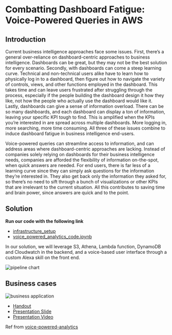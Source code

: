 # Combatting Dashboard Fatigue: Voice-Powered Queries in AWS

## Introduction

Current business intelligence approaches face some issues. First, there’s a general over-reliance on dashboard-centric approaches to business intelligence. Dashboards can be great, but they may not be the best solution for every scenario. Secondly, with dashboards can come a steep learning curve. Technical and non-technical users alike have to learn how to physically log in to a dashboard, then figure out how to navigate the variety of controls, views, and other functions employed in the dashboard. This takes time and can leave users frustrated after struggling through the process, especially if the people building the dashboard design it how they like, not how the people who actually use the dashboard would like it. Lastly, dashboards can give a sense of information overload. There can be so many dashboards, and each dashboard can display a ton of information, leaving your specific KPI tough to find. This is amplified when the KPIs you’re interested in are spread across multiple dashboards. More logging in, more searching, more time consuming. All three of these issues combine to induce dashboard fatigue in business intelligence end-users. 

Voice-powered queries can streamline access to information, and can address areas where dashboard-centric approaches are lacking. Instead of companies solely relying on dashboards for their business intelligence needs, companies are afforded the flexibility of information on-the-spot, when quick answers are needed. For end users, there is far less of a learning curve since they can simply ask questions for the information they’re interested in. They also get back only the information they asked for, so there’s no need to sift through a bunch of visualizations or other KPIs that are irrelevant to the current situation. All this contributes to saving time and brain power, since answers are quick and to the point.

## Solution

**Run our code with the following link**
- [infrastructure_setup](https://github.com/bgg11117/msba6330_trends_proj/blob/main/infrastructure_setup.md)
- [voice_powered_analytics_code.ipynb](https://github.com/bgg11117/msba6330_trends_proj/blob/main/voice_powered_analytics_code.ipynb)

In our solution, we will leverage S3, Athena, Lambda function, DynamoDB and Cloudwatch in the backend, and a voice-based user interface through a custom Alexa skill on the front end.

![pipeline chart](https://github.com/bgg11117/msba6330_trends_proj/blob/main/pipeline_chart.png)

## Business cases

![business application](https://github.com/bgg11117/msba6330_trends_proj/blob/main/business_application.png)


- [Handout](https://github.com/bgg11117/msba6330_trends_proj/blob/main/BDA_Handout.pdf)
- [Presentation Slide](https://github.com/bgg11117/msba6330_trends_proj/blob/main/BDA_Presentation.pdf)
- [Presentation Video](https://www.youtube.com/watch?v=qRmGPqDZKy8)

Ref from [voice-powered-analytics](https://github.com/awslabs/voice-powered-analytics)
